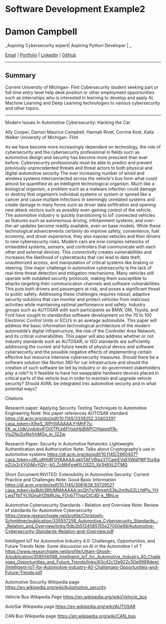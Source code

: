 # Software Development Example2

# Damon Campbell

_Aspiring Cybersecurity expert| Aspiring Python Developer | _

[Email](mailto:damaca@umich.edu) | [Portfolio](https://github.com/CMagneto) | [LinkedIn](https://www.linkedin.com/in/damon-campbell-58394231b/) | [GitHub](https://github.com/CMagneto)

---

## Summary

Current University of Michigan- Flint Cybersecurity student seeking part or full time entry level help desk position or other employment opportunities such as internships who is interested in learning to develop and apply AI, Machine Learning and Deep Learning technologies to various cybersecurity and other topics.

---


Modern Issues In Automotive Cybersecurity:
Hacking the Car

Ally Cooper, Damon Maurice Campbell, Hannah Rivet, Corrine Kost, Kaila Walker
University of Michigan- Flint


As we have become more increasingly dependent on technology, the role of cybersecurity and the cybersecurity professional in fields such as automotive design and security has become more prescient than ever before.  Cybersecurity professionals must be able to predict and prevent previously unprecedented threats and threat actors to both physical and digital automotive security   The ever increasing number of wired and wireless systems interconnected across the vehicle's bus form what could almost  be quantified as an intelligent technological organism.  Much like a biological organism, a problem such as a malware infection could damage or destroy that organism’s individual systems or system or spread like a cancer and cause multiple Infections in seemingly unrelated systems and create damage in many forms such as driver data exfiltration and opening new attack vectors such as possibly even gaining control of the vehicle.
The automotive industry is quickly transitioning to IoT connected vehicles as features such as autonomous driving, infotainment systems, and over-the-air updates become readily available, even on base models. While these technological advancements certainly do improve safety, convenience, fuel economy, and driver experience, they also expose vehicles and their drivers to new cybersecurity risks. Modern cars are now complex networks of embedded systems, sensors, and controllers that communicate with each other and external devices. This connectivity creates vulnerabilities and increases the likelihood of cyberattacks that can lead to data theft, unauthorized access, and manipulation of critical systems like braking or steering. One major challenge in automotive cybersecurity is the lack of real-time threat detection and mitigation mechanisms. Many vehicles still operate with outdated security protocols, making them susceptible to attacks targeting their communication channels and software vulnerabilities. This puts both drivers and passengers at risk, and poses a significant threat to public safety. Addressing these challenges requires robust, adaptive security solutions that can monitor and protect vehicles from malicious activities while maintaining optimal performance and safety.  Industry groups such as AUTOSAR with such participants as BMW, GM, Toyota, and Ford have sought to standardize software development on the 70 to 100 Electronic Control Units or ECU’s in an average automobile.
This paper will address the basic information technological architecture of the modern automobile’s digital infrastructure, the role of the Controller Area Network, and its critical vulnerabilities.  This paper will also address whether or not industry standards such as AUTOSAR, or ISO standards are sufficiently addressing the current and future needs of physical device and software cybersecurity and the possible negative effects of implementing certain effective but resource intensive cybersecurity measures.  Should there be a software solution like Norton 360 for car infrastructure and should the creation of such software be led by industry or do government stakeholders play a role?  Is it feasible to have hot swappable hardware devices placed in critical parts of the vehicle bus in order to maintain and upgrade vehicle security?  Should AI/ML be integrated into automotive security and in what potential ways? 

Citations

Research paper: Applying Security Testing Techniques to Automotive Engineering
Note: this paper references AUTOSAR standard
https://dl.acm.org/doi/pdf/10.1145/3339252.3340329?casa_token=X9wS_WPrIIIAAAAA:FrMhF7u-EK_w_UdkUvdokvIFOiXTPLk6FHxbHbBWPCHjlajggfI1k-VjuZNcDzNg1rhMGx_kr_12Zw

Research Paper:  Security in Automotive Networks: Lightweight Authentication and Authorization
Note: Talks about Cryptography’s use in automotive systems
https://dl.acm.org/doi/pdf/10.1145/2960407?casa_token=zBLu6hh8F0YAAAAA:pkhTAFVBwz3TCamEVaE5WqPWF1hz4iapZUx2rXYi0iMyYQV--k0_ZcMhFpeKfLOSZ0_Xk1H6XLDTMQ

Short Document:INVITED: Extensibility in Automotive Security: Current Practice and Challenges 
Note: Good Basic Information
https://dl.acm.org/doi/pdf/10.1145/3061639.3072952?casa_token=bxBdh3RfcMMAAAAA:qoQh7vrWmwhS3tu2m9sS2LLfdPlv_YHLwsTfbTYL1IGnuh1ZtbRIJjp_FDvb7ThqzCtCdD-k_fBhLw

Automotive Cybersecurity Standards - Relation and Overview
Note:  Review of standards for Automotive Cybersecurity
https://www.researchgate.net/profile/Christoph-Schmittner/publication/335557258_Automotive_Cybersecurity_Standards_-_Relation_and_Overview/links/5db2b5124585155e27000e68/Automotive-Cybersecurity-Standards-Relation-and-Overview.pdf

Intelligent IoT for Automotive Industry 4.0: Challenges, Opportunities, and Future Trends
Note: Some discussion on AI in the Automotive I of T
https://www.researchgate.net/profile/Uttam-Ghosh-4/publication/358556088_Intelligent_IoT_for_Automotive_Industry_40_Challenges_Opportunities_and_Future_Trends/links/63c42c12e922c50e9999deec/Intelligent-IoT-for-Automotive-Industry-40-Challenges-Opportunities-and-Future-Trends.pdf


Automotive Security Wikipedia page
https://en.wikipedia.org/wiki/Automotive_security

Vehicle Bus Wikipedia Page
https://en.wikipedia.org/wiki/Vehicle_bus

AutoSar Wikipedia page
https://en.wikipedia.org/wiki/AUTOSAR

CAN Bus Wikipedia page
https://en.wikipedia.org/wiki/CAN_bus


